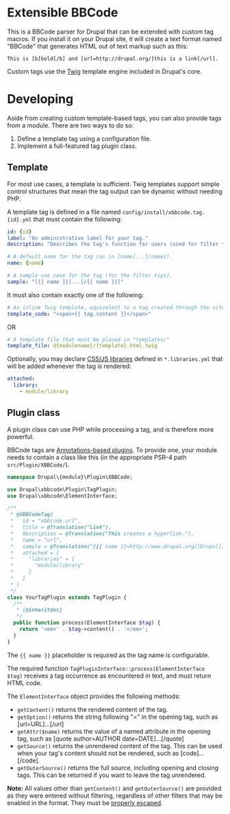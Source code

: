 # Extensible BBCode

This is a BBCode parser for Drupal that can be extended with custom tag macros.
If you install it on your Drupal site, it will create a text format named
"BBCode" that generates HTML out of text markup such as this:

    This is [b]bold[/b] and [url=http://drupal.org/]this is a link[/url].

Custom tags use the [Twig](http://twig.sensiolabs.org/) template engine included
in Drupal's core.

# Developing

Aside from creating custom template-based tags, you can also provide tags from a
module. There are two ways to do so:

1. Define a template tag using a configuration file.
2. Implement a full-featured tag plugin class.

## Template

For most use cases, a template is sufficient. Twig templates support simple
control structures that mean the tag output can be dynamic without needing PHP.

A template tag is defined in a file named `config/install/xbbcode.tag.{id}.yml`
that must contain the following:

```yaml
id: {id}
label: "An administrative label for your tag."
description: "Describes the tag's function for users (used for filter tips)."

# A default name for the tag (as in [name]...[/name]).
name: {name}

# A sample use case for the tag (for the filter tips).
sample: "[{{ name }}]...[/{{ name }}]"
```

It must also contain exactly one of the following:

```yaml
# An inline Twig template, equivalent to a tag created through the site:
template_code: "<span>{{ tag.content }}</span>"
```

OR

```yaml
# A template file that must be placed in "templates/"
template_file: @{modulename}/{template}.html.twig
```

Optionally, you may declare [CSS/JS libraries](https://www.drupal.org/developing/api/8/assets)
defined in `*.libraries.yml` that will be added whenever the tag is rendered:

```yaml
attached:
  library:
    - module/library
```

## Plugin class

A plugin class can use PHP while processing a tag, and is therefore more
powerful.

BBCode tags are
[Annotations-based plugins](https://www.drupal.org/node/1882526). To provide
one, your module needs to contain a class like this (in the appropriate PSR-4
path `src/Plugin/XBBCode/`).

```php
namespace Drupal\{module}\Plugin\XBBCode;

use Drupal\xbbcode\Plugin\TagPlugin;
use Drupal\xbbcode\ElementInterface;

/**
 * @XBBCodeTag(
 *   id = "xbbcode.url",
 *   title = @Translation("Link"),
 *   description = @Translation("This creates a hyperlink."),
 *   name = "url",
 *   sample = @Translation("[{{ name }}=http://www.drupal.org/]Drupal[/{{ name }}]")
 *   attached = {
 *     "libraries" = {
 *       "module/library"
 *     }
 *   }
 * )
 */
class YourTagPlugin extends TagPlugin {
  /**
   * {@inheritdoc}
   */
  public function process(ElementInterface $tag) {
    return '<em>' . $tag->content() . '</em>';
  }
}
```

The `{{ name }}` placeholder is required as the tag name is configurable.

The required function `TagPluginInterface::process(ElementInterface $tag)`
receives a tag occurrence as encountered in text, and must return HTML code.

The `ElementInterface` object provides the following methods:

- `getContent()` returns the rendered content of the tag.
- `getOption()` returns the string following "=" in the opening tag, such as
  [url=URL]...[/url]
- `getAttr($name)` returns the value of a named attribute in the opening tag,
  such as [quote author=AUTHOR date=DATE]...[/quote]
- `getSource()` returns the unrendered content of the tag. This can be used when
  your tag's content should not be rendered, such as [code]...[/code].
- `getOuterSource()` returns the full source, including opening and closing tags.
  This can be returned if you want to leave the tag unrendered.

**Note:** All values other than `getContent()` and `getOuterSource()` are provided as
they were entered without filtering, regardless of other filters that may be
enabled in the format. They must be [properly escaped](https://www.drupal.org/node/2489544).
